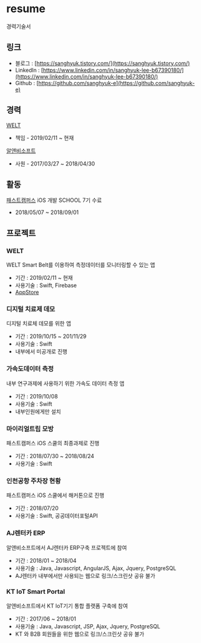 # resume
경력기술서

## 링크
* 블로그 : [https://sanghyuk.tistory.com/](https://sanghyuk.tistory.com/)
* LinkedIn : [https://www.linkedin.com/in/sanghyuk-lee-b67390180/](https://www.linkedin.com/in/sanghyuk-lee-b67390180/)
* Github : [https://github.com/sanghyuk-e](https://github.com/sanghyuk-e)

## 경력

[WELT](https://www.weltcorp.com/)
* 책임 - 2019/02/11 ~ 현재

[알앤비소프트](https://www.rnbsoft.com/)
* 사원 - 2017/03/27 ~ 2018/04/30

## 활동
[패스트캠퍼스](https://www.fastcampus.co.kr/) iOS 개발 SCHOOL 7기 수료
* 2018/05/07 ~ 2018/09/01

## 프로젝트

### WELT
WELT Smart Belt를 이용하여 측정데이터를 모니터링할 수 있는 앱
* 기간 : 2019/02/11 ~ 현재
* 사용기술 : Swift, Firebase
* [AppStore](https://apps.apple.com/kr/app/welt/id1199426384)

### 디지털 치료제 데모
디지털 치료체 데모를 위한 앱
* 기간 : 2019/10/15 ~ 201/11/29
* 사용기술 : Swift
* 내부에서 미공개로 진행

### 가속도데이터 측정
내부 연구과제에 사용하기 위한 가속도 데이터 측정 앱 
* 기간 : 2019/10/08
* 사용기술 : Swift
* 내부인원에게만 설치

### 마이리얼트립 모방
패스트캠퍼스 iOS 스쿨의 최종과제로 진행
* 기간 : 2018/07/30 ~ 2018/08/24
* 사용기술 : Swift

### 인천공항 주차장 현황
패스트캠퍼스 iOS 스쿨에서 해커톤으로 진행
* 기간 : 2018/07/20
* 사용기술 : Swift, 공공데이터포털API

### AJ렌터카 ERP
알앤비소프트에서 AJ렌터카 ERP구축 프로젝트에 참여
* 기간 : 2018/01 ~ 2018/04
* 사용기술 : Java, Javascript, AngularJS, Ajax, Jquery, PostgreSQL
* AJ렌터카 내부에서만 사용되는 웹으로 링크/스크린샷 공유 불가

### KT IoT Smart Portal 
알앤비소프트에서 KT IoT기기 통합 플랫폼 구축에 참여
* 기간 : 2017/06 ~ 2018/01
* 사용기술 : Java, Javascript, JSP, Ajax, Jquery, PostgreSQL
* KT 와 B2B 회원들을 위한 웹으로 링크/스크린샷 공유 불가
